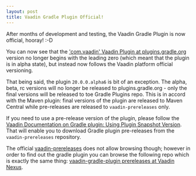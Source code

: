 ```yaml
---
layout: post
title: Vaadin Gradle Plugin Official!
---
```


After months of development and testing, the Vaadin Gradle Plugin is now official,
hooray! :-D

You can now see that the ['com.vaadin' Vaadin Plugin at plugins.gradle.org](https://plugins.gradle.org/plugin/com.vaadin)
version no longer begins with the leading zero (which meant that the plugin is in alpha state),
but instead now follows the Vaadin platform official versioning. 

That being said, the plugin `20.0.0.alpha6` is bit of an exception. The alpha, beta, rc
versions will no longer be released to plugins.gradle.org - only the final versions
will be released to toe Gradle Plugins repo. This is in accord with the Maven plugin:
final versions of the plugin are released to Maven Central while pre-releases are released to `vaadin-prereleases` only.

If you need to use a pre-release version of the plugin, please follow the
[Vaadin Documentation on Gradle plugin: Using Plugin Snapshot Version](https://vaadin.com/docs/latest/guide/start/gradle#pre-release).
That will enable you to download Gradle plugin pre-releases from the `vaadin-prereleases` repository.

The official [vaadin-prereleases](https://maven.vaadin.com/vaadin-prereleases)
does not allow browsing though; however in order to find out the gradle plugin
you can browse the following repo which is exactly the same thing:
[vaadin-gradle-plugin prereleases at Vaadin Nexus](http://tools.vaadin.com/nexus/content/repositories/vaadin-prereleases/com/vaadin/vaadin-gradle-plugin/).
